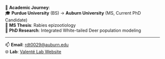 🔬 **Academic Journey**:  
🎓 **Purdue University** (BS) → **Auburn University** (MS, Current PhD Candidate)  
🦠 **MS Thesis**: Rabies epizootiology  
🦌 **PhD Research**: Integrated White-tailed Deer population modeling  

---

📫 **Email**: [rdt0029@auburn.edu](mailto:rdt0029@auburn.edu)  
🌐 **Lab**: [Valenté Lab Website](https://valentelab.auburn.edu/)  



